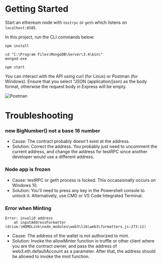 # Getting Started

Start an ethereum node with ```testrpc``` or ```geth``` which listens on ```localhost:8585```.

In this project, run the CLI commands below:
```
npm install

cd "C:\Program Files\MongoDB\Server\3.4\bin\"
mongod.exe

npm start
```

You can interact with the API using curl (for Linux) or Postman (for Windows). Ensure that you select "JSON (application/json) as the body format, otherwise the request body in Express will be empty.

![Postman](https://i.imgur.com/pbCjsUK.png)

# Troubleshooting

### new BigNumber() not a base 16 number

* Cause: The contract probably doesn't exist at the address.
* Solution: Correct the address. You probably just need to uncomment the current address, and change the address for testRPC since another developer would use a different address.

### Node app is frozen

* Cause: testRPC or geth process is locked. This occassionally occurs on Windows 10.
* Solution: You'll need to press any key in the Powershell console to unlock it. Alternatively, use CMD or VS Code Integrated Terminal.

### Error when Minting

```
Error: invalid address
    at inputAddressFormatter (drive:\HDMDLink\node_modules\web3\lib\web3\formatters.js:273:11)
```
* Cause: The address of the wallet is not authorized to mint.
* Solution: Invoke the allowMinter function in truffle or other client where you are the contract owner, and pass the address of web3.eth.defaultAccount as a parameter. After that, the address should be allowed to invoke the mint function.